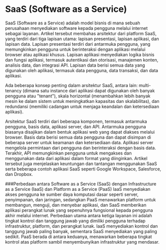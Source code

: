 # SaaS (Software as a Service)
SaaS (Software as a Service) adalah model bisnis di mana sebuah perusahaan menyediakan software kepada pengguna melalui internet sebagai layanan. Artikel tersebut membahas arsitektur dari platform SaaS, yang terdiri dari tiga lapisan utama: lapisan presentasi, lapisan aplikasi, dan lapisan data. Lapisan presentasi terdiri dari antarmuka pengguna, yang memungkinkan pengguna untuk berinteraksi dengan aplikasi melalui browser atau aplikasi khusus. Lapisan aplikasi menyediakan logika bisnis dan fungsi aplikasi, termasuk autentikasi dan otorisasi, manajemen konten, analisis data, dan integrasi API. Lapisan data berisi semua data yang digunakan oleh aplikasi, termasuk data pengguna, data transaksi, dan data aplikasi.

Ada beberapa konsep penting dalam arsitektur SaaS, antara lain: multi-tenancy (dimana satu instance dari aplikasi dapat digunakan oleh banyak pengguna atau "tenant"), skala horizontal (menambahkan lebih banyak mesin ke dalam sistem untuk meningkatkan kapasitas dan skalabilitas), dan redundansi (memiliki cadangan untuk menjaga keandalan dan ketersediaan aplikasi).

Arsitektur SaaS terdiri dari beberapa komponen, termasuk antarmuka pengguna, basis data, aplikasi server, dan API. Antarmuka pengguna biasanya disajikan dalam bentuk aplikasi web yang dapat diakses melalui browser. Basis data berisi semua data pengguna dan dapat disimpan di beberapa server untuk keamanan dan ketersediaan data. Aplikasi server mengelola permintaan dari pengguna dan berinteraksi dengan basis data. Terakhir, API memungkinkan pengguna untuk mengakses dan menggunakan data dari aplikasi dalam format yang diinginkan. Artikel tersebut juga menjelaskan keuntungan dan tantangan menggunakan SaaS serta beberapa contoh aplikasi SaaS seperti Google Workspace, Salesforce, dan Dropbox.

###Perbedaan antara Software as a Service (SaaS) dengan Infrastructure as a Service (IaaS) dan Platform as a Service (PaaS)
IaaS menyediakan akses pengguna ke sumber daya komputasi dasar seperti server, penyimpanan, dan jaringan, sedangkan PaaS menawarkan platform untuk membangun, menguji, dan menyebar aplikasi, dan SaaS memberikan aplikasi perangkat lunak yang sepenuhnya fungsional kepada pengguna akhir melalui internet. Perbedaan utama antara ketiga layanan ini adalah tingkat kontrol dan tanggung jawab yang dimiliki pengguna terhadap infrastruktur, platform, dan perangkat lunak. IaaS menyediakan kontrol dan tanggung jawab paling banyak, sementara SaaS menyediakan yang paling sedikit. PaaS berada di antara keduanya, menawarkan beberapa tingkat kontrol atas platform sambil menyembunyikan infrastruktur yang mendasar.